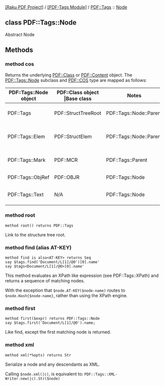 [[Raku PDF Project]](https://pdf-raku.github.io)
 / [[PDF-Tags Module]](https://pdf-raku.github.io/PDF-Tags-raku)
 / [PDF::Tags](https://pdf-raku.github.io/PDF-Tags-raku/PDF/Tags)
 :: [Node](https://pdf-raku.github.io/PDF-Tags-raku/PDF/Tags/Node)

class PDF::Tags::Node
---------------------

Abstract Node

Methods
-------

### method cos

Returns the underlying [PDF::Class](https://pdf-raku.github.io/PDF-Class-raku) or [PDF::Content](https://pdf-raku.github.io/PDF-Content-raku/PDF/Content) object. The [PDF::Tags::Node](https://pdf-raku.github.io/PDF-Tags-raku/PDF/Tags/Node) subclass and [PDF::COS](https://pdf-raku.github.io/PDF-raku) type are mapped as follows:

<table class="pod-table">
<thead><tr>
<th>PDF::Tags::Node object</th> <th>PDF::Class object |Base class</th> <th>Notes</th> <th></th>
</tr></thead>
<tbody>
<tr> <td>PDF::Tags</td> <td>PDF::StructTreeRoot</td> <td>PDF::Tags::Node::Parent</td> <td>PDF structure tree root</td> </tr> <tr> <td>PDF::Tags::Elem</td> <td>PDF::StructElem</td> <td>PDF::Tags::Node::Parent</td> <td>Intermediate structure element node</td> </tr> <tr> <td>PDF::Tags::Mark</td> <td>PDF::MCR</td> <td>PDF::Tags::Parent</td> <td>Leaf marked content reference</td> </tr> <tr> <td>PDF::Tags::ObjRef</td> <td>PDF::OBJR</td> <td>PDF::Tags::Node</td> <td>Leaf object reference</td> </tr> <tr> <td>PDF::Tags::Text</td> <td>N/A</td> <td>PDF::Tags::Node</td> <td>Looking to eliminate this class?</td> </tr>
</tbody>
</table>

### method root

    method root() returns PDF::Tags

Link to the structure tree root.

### method find (alias AT-KEY)

    method find is also<AT-KEY> returns Seq
    say $tags.find('Document/L[1]/@O')[0].name'
    say $tags<Document/L[1]/@O>[0].name'

This method evaluates an XPath like expression (see PDF::Tags::XPath) and returns a sequence of matching nodes.

With the exception that `$node.AT-KEY($node-name)` routes to `$node.Hash{$node-name}`, rather than using the XPath engine.

### method first

    method first($expr) returns PDF::Tags::Node
    say $tags.first('Document/L[1]/@O').name;

Like find, except the first matching node is returned.

### method xml

    method xml(*%opts) returns Str

Serialize a node and any descendants as XML.

Calling `$node.xml(|c)`, is equivalent to: `PDF::Tags::XML-Writer.new(|c).Str($node)`

